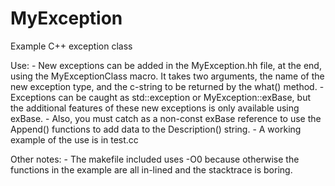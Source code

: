 MyException
===========

Example C++ exception class

Use:
	- New exceptions can be added in the MyException.hh file, at the end, using the MyExceptionClass macro.
	  It takes two arguments, the name of the new exception type, and the c-string to be returned by the what() method. 
	- Exceptions can be caught as std::exception or MyException::exBase, but the additional features of these
	  new exceptions is only available using exBase.
	- Also, you must catch as a non-const exBase reference to use the Append() functions to add data to the Description() string.
	- A working example of the use is in test.cc

Other notes:
	- The makefile included uses -O0 because otherwise the functions in the example are all in-lined and the stacktrace is boring. 

